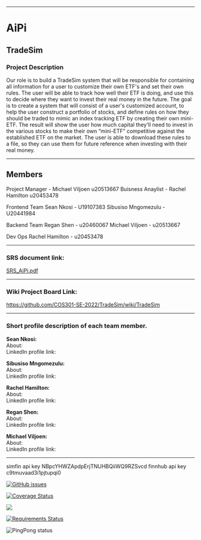 
----------------------------------------------------

<h1> <b> AiPi </b> </h1>
<h2> <b> TradeSim </b> </h2>
<h3> <b> Project Description </b> </h3>
<p> Our role is to build a TradeSim system that will be responsible for containing all information for a user to customize their own ETF's and set their own rules. The user will be able to track how well their ETF is doing, and use this to decide where they want to invest their real money in the future. The goal is to create a system that will consist of a user's customized account, to help the user construct a portfolio of stocks, and define rules on how they should be traded to mimic an index tracking ETF by creating their own mini-ETF.
The result will show the user how much capital they'll need to invest in the various stocks to make their own “mini-ETF” competitive against the established ETF on the market.
The user is able to download these rules to a file, so they can use them for future reference when investing with their real money.  </p>

----------------------------------------------------

Members
-------
Project Manager - Michael Viljoen u20513667
Buisness Anaylist - Rachel Hamilton u20453478

Frontend Team
Sean Nkosi - U19107383
Sibusiso Mngomezulu - U20441984

Backend Team
Regan Shen - u20460067
Michael Viljoen - u20513667

Dev Ops
Rachel Hamilton - u20453478


-----------------------------------------------------

<h3> SRS document link: </h3>

[SRS_AiPi.pdf](https://github.com/COS301-SE-2022/TradeSim/files/8680875/SRS_AiPi.pdf)

-----------------------------------------------------

<h3> Wiki Project Board Link: </h3>

https://github.com/COS301-SE-2022/TradeSim/wiki/TradeSim

-----------------------------------------------------

<h3> Short profile description of each team member. </h3>

<b> Sean Nkosi: </b> <br>
About: <br>
LinkedIn profile link: 

<b> Sibusiso Mngomezulu: </b> <br>
About: <br>
LinkedIn profile link:

<b> Rachel Hamilton: </b> <br>
About: <br>
LinkedIn profile link:

<b> Regan Shen: </b> <br>
About: <br>
LinkedIn profile link:

<b> Michael Viljoen: </b> <br>
About: <br>
LinkedIn profile link:


-----------------------------------------------------

simfin api key NBpcYHWZApdpErjTNUHBQiiWQ9RZSvcd
finnhub api key c9tmuvaad3i1pjtupqi0

<a href="https://github.com/COS301-SE-2022/TradeSim/issues"><img alt="GitHub issues" src="https://img.shields.io/github/issues/COS301-SE-2022/TradeSim"></a>

<a href='https://coveralls.io/github/COS301-SE-2022/TradeSim?branch=main'><img src='https://coveralls.io/repos/github/COS301-SE-2022/TradeSim/badge.svg?branch=main' alt='Coverage Status' /></a>

<a href="https://app.travis-ci.com/MichaelViljoen/TradeSim"><img src="https://app.travis-ci.com/MichaelViljoen/TradeSim.svg?branch=main"></a>

<a href="https://requires.io/github/MichaelViljoen/TradeSim/requirements/?branch=main"><img src="https://requires.io/github/MichaelViljoen/TradeSim/requirements.svg?branch=main" alt="Requirements Status" /></a>

<img alt="PingPong status" src="https://img.shields.io/pingpong/status/sp_257456a7d8c142d4a6b69880301241a6">
